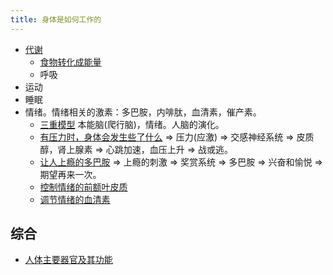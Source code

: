 ```yaml
---
title: 身体是如何工作的
---
```


* [代谢](./metabolism/readme.md)
  * [食物转化成能量](./metabolism/food-to-energy.md)
  * 呼吸
* 运动
* 睡眠
* 情绪。情绪相关的激素：多巴胺，内啡肽，血清素，催产素。
  * [三重模型](./mood/triune-brain.md) 本能脑(爬行脑)，情绪。人脑的演化。
  * [有压力时，身体会发生些了什么](./mood/feel-stressed-what-happened.md) => 压力(应激) => 交感神经系统 => 皮质醇，肾上腺素 => 心跳加速，血压上升 => 战或逃。
  * [让人上瘾的多巴胺](./mood/addictive-dopamine.md) =>  上瘾的刺激 => 奖赏系统 => 多巴胺 => 兴奋和愉悦 => 期望再来一次。
  * [控制情绪的前额叶皮质](./mood/prefrontal-cortex.md)
  * [调节情绪的血清素](./mood/serotonin-for-mood-regulation.md)


## 综合
* [人体主要器官及其功能](./organ.md)
